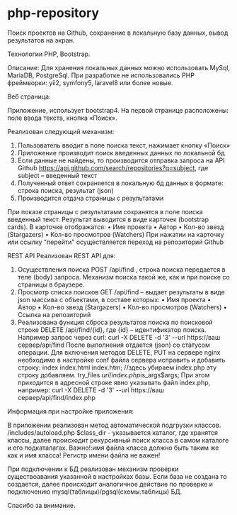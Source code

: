 # php-repository
Поиск проектов на Github, сохранение в локальную базу данных, вывод результатов на экран.

Технологии PHP, Bootstrap.

Описание:
Для хранения локальных данных можно использовать MySql, MariaDB, PostgreSql. При разработке не использовались PHP фреймворки: yii2, symfony5, laravel8 или более новые.

Веб страница:

  Приложение, использует bootstrap4. На первой странице расположены: поле ввода текста, кнопка «Поиск».
  
Реализован следующий механизм:
1.	Пользователь вводит в поле поиска текст, нажимает кнопку «Поиск»
2.	Приложение производит поиск введенных данных по локальной бд
3.	Если данные не найдены, то производится отправка запроса на API Github  https://api.github.com/search/repositories?q=subject, где subject – введенный текст
4.	Полученный ответ сохраняется в локальную бд данных в формате: строка поиска, результат (json)
5.	Производится отдача страницы с результатами

При показе страницы с результатами сохранятся в поле поиска введенный текст.
Результат выводится в виде карточек (bootstrap cards). В карточке отображатся:
•	Имя проекта 
•	Автор
•	Кол-во звезд (Stargazers)
•	Кол-во просмотров (Watchers)
При нажатии на карточку или ссылку "перейти" осуществляется переход на репозиторий Github

REST API
Реализован REST API для:
1.	Осуществления поиска POST /api/find , строка поиска передается в теле (body) запроса. Механизм поиска такой же, как и при поиске со страницы в браузере.
2.	Просмотр списка поисков GET /api/find – выдает результаты в виде json массива с объектами, в составе которых:
•	Имя проекта 
•	Автор
•	Кол-во звезд (Stargazers)
•	Кол-во просмотров (Watchers)
•	Ссылка на репозиторий
3.	Реализована функция сброса результатов поиска по поисковой строке DELETE /api/find/{id}, где {id} – идентификатор поиска. 
Например запрос через curl: curl -X DELETE -d '3' --url https://ваш сервер/api/find
После выполнения отдается (json) со статусом операции. Для включения методов DELETE, PUT на сервере nginx необходимо в настройке conf файла сервера исправить и добавить строку:
index index.html index.htm; //здесь убираем index.php
эту строку добавляем.
try_files $uri /index.php$is_args$args;
При этом приходится в адресной строке явно указывать файл index.php, например: curl -X DELETE -d '3' --url https://ваш сервер/api/find/index.php

Информация при настройке приложения:

  В приложении реализован метод автоматической подгрузки классов. /includes/autoload.php
$class_dir - указывается каталог, где хранятся классы, далее происходит рекурсивный поиск класса в самом каталоге и его подкаталагах.
Важно!:имя файла класса должно быть таким же как и имя класса! Регистр имени файла не важен!

  При подключении к БД реализован механизм проверки существоавания указанной в настройках базы. Если база не создана то создается, далее происходит аналогичное действие по проверке и подключению mysql(таблицы)/pgsql(схемы.таблицы) БД. 

Спасибо за внимание.
